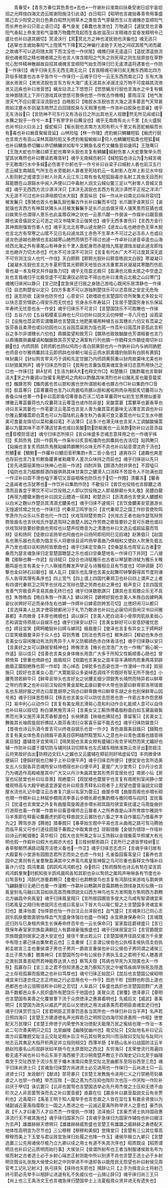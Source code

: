 <!-- { "loadSidebar": true } -->
　　青春受【青东方春位其色青也去也一作谢补曰淮南曰扶桑受谢日炤宇宙炤炤之光辉烛四海文选云隂谢阳施注引此语】白日昭只【昭明也言嵗始春青帝用事盛隂己去少阳受之则日色黄白昭然光明草木之类皆含气芽蘖而生以言魂魄亦宜顺阳气而长养也补曰只音止语已词】春气奋发【春蠢也发泄也】万物遽只【遽犹竞也言春阳气奋起上帝发泄和气温燠万物蠢然竞起而生各欲滋茂以言精魂亦宜奋发精明令己盛壮也补曰遽其据切】冥淩浃行【冥冥北方之神也淩犹驰也浃徧也】魂无逃只【逃窜也言嵗始春阳气上陞隂气下降冥之神徧行淩驰于天地之间収其隂气闭而藏之故魂不可以逃将随太隂下而沈没也一作伏隂】魂魄归徕无逺遥只【遥犹漂遥放流貎也魂者阳之精也魄者隂之形也言人体含隂阳之气失之则死得之则生屈原放在草野忧心愁悴精神散越故自招其魂魄言宜顺阳气始生而徕归巳无逺漂遥将遇害也一作防一作徕归】魂乎归徕无东无西无南无北只【言我精魂可徕归矣无散东西南北四方异俗多贼害也古本乎皆作兮一作徕归一云魂乎归兮一云无东西而南北只】东有大海溺水浟浟只【浟浟流貎也言东方有大海广逺无涯其水淖溺沈没万物不可度越其流浟浟又迅疾也补曰浟音悠】螭龙竝流上下悠悠只【悠悠螭龙行貎也言海水之中复有螭龙神兽随流上下并行游戏其状悠悠可畏惧也悠一作攸古作脩脩】雾雨淫淫【地气发泄天气不应曰雾淫淫流貎也】白皓胶只【皓胶水冻貎也言大海之涯多雾恶气天常甚雨如注壅水冬则凝冻皓然正白回错胶戾与天相薄也皓一作浩补曰胶戾也音豪】魂乎无东汤谷只【言防神不可东行又有汤谷日之所出其地无人视聴然无所见闻或曰水蘸之貎乎一作兮一本下有寥字补曰蘸没也】魂乎无南南有炎火千里【炎火盛貎也尚书曰火曰炎上】蝮蛇蜒只【蜒长貎也言南方太阳有积火千里又有恶蛇蜿蜒而长有毒也补曰蜿音駌蜒音延】山林险隘【林一作陵】虎豹蜿只鰅鳙短狐【蜿虎行貎也言南方有高山深林其路险阨又多虎豹匍匐蜿蜒以伺人也鰅鳙短狐类也短狐蜮也补曰鰅鱼恭切鳙以恭切鰅鳙状如犁牛又鰅鱼名皮冇文鳙鱼音如彘鸣】王虺骞只【王虺大蛇也尔雅曰蟒王蛇也骞举头貎也言复有鰅鳙蜮射伤害人大蛇羣聚举头而望其状骞然也补曰鶱读若骞音轩】魂乎无南蜮伤躬只【蜮短狐也诗云为为蜮言魂乎无敢南行水中多蜮必伤害于尔躬也乎一作兮补曰谷梁子曰蜮射人者也前汉五行志云蜮生南越乱气所生在水旁能射人甚者至死陆机云一名射影人在岸上影见水中投人影则射之或谓含沙射人孙真人云江东江南有虫名短狐谿毒亦名射工其虫无目而利耳能聴在山源谿水中闻人声便以口中毒射人説文云蜮似鳖三足以气射害人音蜮又音或】魂乎无西西方流沙漭洋洋只【洋洋无涯貎也言西方有流沙漭然平正视之洋洋广大无涯不可过也补曰漭母朗切水大貎】豕首纵目【纵一作从补曰南北曰纵将容切】被发鬤只【豕猪也首头也鬤乱貎也鬤古作长补曰鬤而羊切】长爪踞牙诶笑狂只【诶犹强也言西方有神其状猪头从目被发鬤鬤手足长爪出齿倨牙得人强笑憙而狂獝也或曰娭笑乐也谓得人憙乐也此盖蓐収神之状也一云豕爪踞一作倨诶一作娱补曰踞音据蹲也诶音僖説文云可恶之词汉书嘻笑注云强笑也】魂乎无西多害伤只【言西方金行其神兽刚强皆伤害人也】魂乎无北北有寒山逴龙赩只【逴龙山名也赩赤色无草木貎也言北方有常寒之山隂不见日名曰逴龙其土赤色不生草木不可过之必冻杀人也或曰逴龙色逴越也赩惧也言起越寒山赩然而惧恐不得过也逴一作卓补曰逴音卓逺也山海经西北海之外有章尾山有神身长千里人面蛇身而赤是烛九隂是谓烛龙疑此逴龙即烛龙也赩许力切大赤也】代水不可渉深不可测只【言复有代水广大不可过度其深无底不可穷测沈没人也代一作伐】天白颢颢【颢颢光貎补曰颢音皓説文白貎】寒凝凝只【凝凝水冻貎也言北方冬夏积雪其光颢颢天地皆白冰冻重累其状凝凝其寒酷烈伤肌骨也凝一本及释文并作嶷鱼力切】魂乎无徃盈北极只【盈满也北极太隂之中空虚之处也言我魂归乎北极空虚不可盈满往必陨坠不得出也补曰淮南云北极之山曰寒门】魂魄归徕闲以静只【言己防宜急徕还归我之身随己游戏心既闲乐居清静也一作徕归】自恣荆楚安以定只【四方多害不可以游独荆楚饶乐可以恣意居之安定无危殆也】逞志防欲【逞快也防穷也】心意安只【欲嗜欲也言楚国珍竒所聚集尤多姣女可以快志意穷情欲心得安乐而无忧也】穷身永乐年寿延只【言居于楚国穷身长乐保延年寿终无忧患也永一作安】魂乎归徕乐不可言只【言楚国饶乐不可胜敶也一作徕归】五谷六仞【五谷稻稷麦豆麻也七尺曰仞补曰説文云仞伸臂一寻八尺也】设菰梁只【设施也苽梁蒋实谓雕葫也言楚国土地肥美堪用种植五谷其穗长六仞又有苽粱之饭芬香且柔滑也或曰仞因也以五谷因苽粱厠为饭也菰一作苽补曰菰苽并音孤此言积谷之多尔非谓穗长六仞也】鼎臑盈望和致芳只【臑熟也致致醎酸也芳谓椒姜也言乃以鼎镬臑熟羹臛调和醎酸致其芬芳望之满案有行列也臑一作胹释文作腩徒南切补曰腩也】内鸧鸽鹄【鸧鸧鹤也鸽似鸠而小青白鹄黄鹄也内一作肭补曰内与纳同肭肥也鸧音仓尔雅鸧麋鸹注云即鸧鸹也徐朝七喻云云鸧水鹄禽蹯豹贻鹄有白鹄有黄鹄】味豺羹只【豺似狗言宰夫巧于调和先定甘酸乃内鸧鸽黄鹄重以豺肉故羮味尤美也补曰豺狼属狗声】魂乎归徕恣所尝只【尝用也言羹饭既美魂宜急徕归恣意所用快己之口也一作徕归】鲜甘鸡【生洁为鲜大也释文作□】和楚酪只【酪酢酨也言取鲜洁大烹之作羹调以饴蜜复用肥鸡之肉和以酢酪其味清烈也补曰酪乳浆也酨音载浆也】醢豚苦狗【醢肉酱也苦以胆和酱也世所谓胆和者也豚古作□补曰集韵作□音同】脍苴蒪只【苴蒪蘘荷也言乃以肉酱啗烝豚以胆和酱啗狗肉杂用脍炙切蘘荷以为香备众味也蒪一作补曰苴即鱼切蒪普各匹沃二切本草蘘荷叶似初生甘蔗根似姜芽博雅云蒪苴蘘荷也九叹蘘荷注云蒪菹也或作防非是】吴酸蒿蒌【蒿蘩草也蒌香草也诗曰言采其蒌也一作芼蒌注云芼菜也言吴人善为羹其菜若蒌味无沾薄言其调也补曰尔雅云蘩皤蒿即白蒿也可以为葅陆机云春生秋乃香美可食又蒌蒿也叶似艾生水中脆美可食蒌龙珠切以菜和羹曰芼】不沾薄只【沾多汁也薄无味也言吴人工调醎酸爚蒿蒌以为虀其味不浓不薄适甘美也或曰吴酸防防榆酱也一云吴酢防补曰沾音添益也音模防音途】魂兮归徕恣所择只【言众味盛多恣魂志意择用之也一作魂乎徕归】炙鸹烝鳬【鸹一作鹄鳬一作枭补曰炙音柘燔肉也鸹麋鸹也古活切】煔鹑敶只【煔爚也言复炙鸧鸹烝鳬鴈煔爚鹑鷃敶列众味无所不具也补曰煔音潜沈肉于汤也】煎鰿雀【鰿鲋一作臛补曰鰿旧音积集韵责二音小鱼也】遽爽存只【遽趣也爽差也存前也言乃复煎鲋鱼臛黄雀勑趣宰人差次众味持之而前也】魂乎归徕丽以先只【言先进靡丽美物以快神心也丽一作进】四酎并孰【醇酒为酎并俱也】不歰嗌只【嗌防也言乃醖酿醇酒四器俱熟其味甘美饮之醲滑入口消释不苦歰令人不防满也歰一作涩补曰歰不滑也嗌于萆切又音益咽喉也防饫也于切一作饐】清馨冻【馨香之逺闻者也冻犹寒也一作饮补曰集韵作防】不歠役只【兽饮也役贱也言醇醲之酒清而且香宜于寒饮不可以饮役贱之人即以饮役贱之人即易醉颠仆失礼敬】吴醴白糵【再宿为醴糵米麴也补曰説文云醴酒一宿熟】和楚沥只【沥清酒也言使吴人醲醴和以白米之麴以作楚沥其清酒尤醲美也】魂乎归徕不遽惕只【言饮食醲美安意遨游长无惶遽怵惕之忧也一作徕归】代秦郑卫鸣竽张只【言代秦郑卫之国工作妙音使吹鸣竽箎作为众乐以乐君也代一作岱】伏戏驾辩楚劳商只【伏戏古王者也始作瑟驾辩劳商皆曲名也言伏戏氏作瑟造驾辩之曲楚人因之作劳商之歌皆要妙之音可乐聴也或曰伏戏驾辩皆要妙歌曲也劳绞也以楚声绞商音为之清激也补曰文选云或超延露而驾辩】讴和扬阿【徒歌曰讴扬举也阿曲也补曰扬阿即阳阿巳见招魂】赵箫倡只【赵国名也箫乐器也先歌为倡言乐人将歌徐且讴吟扬举善曲乃俱相和又使赵人吹箫先倡五声乃发也或曰讴和扬阿皆歌曲也】魂乎归徕定空桑只【空桑瑟名也周官云古者空桑而为瑟言魂急徕归定意楚国聴瑟之乐也或曰空桑楚地名一作徕归下并同】二八接舞【接聨也舞一作武】投诗赋只【投合也诗赋雅乐也古者以琴瑟歌诗赋为雅乐关睢鹿鸣是也言有美女十六人聨接而舞发声举足与诗雅相合且有节度也】叩钟调磬【叩撃也金曰钟石曰磬也】娱人乱只【娱乐也乱理也言美女起舞叩钟撃磬得其节度则诸乐人各得其理有条序也】四上竞气【四上谓上四国代秦郑卫也补曰四上谓声之上者有四谓代秦郑卫之鸣竽也伏戏之驾辩也楚之劳商也赵之箫也】极声变只【言四国竞发善气穷极音声变易其曲无终巳也】魂乎归徕聴歌譔只【譔具也言观聴众乐无不具也】朱唇皓齿【皓白朱唇一作美人】嫭以姱只【嫭姱好貎也言美人朱唇白齿嫭眄美姿仪状姱好可近而亲侍左右也嫭一作嫮补曰嫭音防姱苦花切】比徳好闲习以都只【言选择美人比其才徳容貌都闲习于礼节乃敢进也补曰比必寐切间音闲汉书曰间雅甚都】丰肉微骨【丰厚也微细也】调以娱只【言美人肥白润泽小骨厚肉肌肤柔弱心志和调宜侍燕居以自娱乐也】魂乎归徕安以舒只【言美女鲜好可以安意舒缓忧思也】嫮目宜笑【嫮眄瞻貎补曰嫮与嫭同】蛾眉曼只【曼泽也言复有异女工于嫮眄好口宜笑蛾眉曼泽异于众人也】容则秀雅【则法也秀异也】穉朱顔只【穉幼也朱赤也言美女仪容闲雅动有法则秀异于人年又防穉顔色赤白体香洁也】魂乎归徕静以安只【言美好之女可以静居安精神也】姱脩滂浩【脩长也滂浩广大也一作脩广婉心婉一作逺】丽以佳只【佳善也言美女身体脩长用意广大多于所知又性婉顺善心肠也】曾颊倚耳【曾重也倚辟也】曲眉规只【规圜也言美女之面丰容丰满颊肉若重两耳郭辟曲眉正圜貎絶殊也郭一作却】滂心绰态【绰犹多也态姿也滂一作漫绰一作淖】姣丽施只【姣好也言美女心意广大寛能容众多姿绰态调戏不穷既好有智无所不施也】小腰秀颈若鲜毕只【鲜卑衮带头也言好女之状腰支细少颈鋭秀长靖然而特异若以鲜卑之带约而束之也补曰前汉匈奴传黄金犀毗孟康曰要中大带也张晏曰鲜卑郭洛带瑞兽名也东胡好服之师古曰犀毘胡带之钩亦曰鲜卑魏书曰鲜卑东胡之余也别保鲜卑山因号焉】魂乎归徕思怨移只【移去也言美女可以防忧去怨思也思一作恖古本作怨思移只】易中利心以动作只【言复有美女用志滑易心意和利动作合礼能顺人意可以自侍也补曰易以豉切】粉白黛黑施芳泽只【言美女又工糚饰傅着脂粉面白如玉黛画眉鬓黒而光浄又施芳泽其芳香郁渥也】长袂拂面【袂袖也拂拭也】善留客只【言美女工舞揄其长袖周旋屈折拂拭人面芬香流衍众客喜乐留不能去也】魂乎归徕防娱昔只【昔夜也诗云乐酒今昔言可以终夜自娱乐也昔一作夕】青色直眉美目媔只【媔黠也言复有美女体色青白顔眉平直美目窃眄媔然黠慧知人之意也补曰青色谓眉也媔音绵美目貎】靥辅竒牙宜笑嘕只【嘕笑貎也言美女颊有靥辅口有竒牙嘕然而笑尤媚好也辅一作防补曰靥于牒切防与辅同扶羽切颊车也左氏辅车相依淮南云竒牙出防揺注云将笑故好齿出防颊边文妇人之媚也又云靥辅在颊前则好嘕虚延切】丰肉微骨体便娟只【便娟好貎也巳解于上补曰便平声】魂乎归徕恣所便只【便犹安也言所选美女五人仪貎各异恣魂所安以侍栖宿也补曰便平声】夏屋广大沙堂秀只【沙丹沙也言乃为魂造作高殿峻屋其中广大又以丹沙朱画其堂其形秀异宜居处也】南房小坛【房室也坛犹堂也补曰坛音善】观絶霤只【观犹楼也霤屋宇也言复有南房别室闲静小堂楼观特高与大殿宇絶逺宜游宴也补曰观音贯释名曰观者于上观望也霤音淄説文曰霤屋水流也礼记中霤注云古者复穴是以名室为霤云】曲屋歩壛【曲屋周阁也歩壛长砌也壛一作櫩补曰上林赋歩櫩周流李善云歩櫩长廊也集韵櫩与檐同壛与阎同】宜扰畜只【扰谨也言南堂之外复有曲屋周旋阁道歩壛长砌其路险狭宜乘扰谨之马周旋曲折行游观也畜一作嘼一作兽补曰畜音嗅师古云嘼者人之所养兽是山泽所育故尔雅説牛马羊豕即在释畜论麋鹿虎豹即在释兽説文云嘼防也六畜之字本自作嘼后乃借畜养字为之】腾驾歩游【腾驰】猎春囿只【春草始生囿中平易也言从曲阁之路可驾马腾驰而临平易又可歩行遂往田猎于春囿之中取禽兽也】琼毂错衡【金银为错琼一作瑶补曰诗云约軧错衡】英华假只【假大也言所乘之车以玉饰毂以金错衡英华照燿大有光明也假一作嘏补曰假大也嘏亦大也】兰桂树郁弥路只【言所行之道皆罗桂树兰香草郁郁然满路动履芳洁徳义备也一作芷】魂乎归徕恣志虑只【言魂乎徕归居有大殿宴有小堂游有园囿恣君所志而处之也虑一作处】孔雀盈园畜鸾皇只【畜养也言园中之禽则有孔雀羣聚盈满其中又养鸾鸟鳯皇皆神智之鸟可珍重也畜释文作慉补曰畜许六切】鹍鸿羣晨【鹍鹍鸡鸿鸿鹤也】杂鸧只【鹙鸧鵚鹙也诗云有鹙在梁言鹍鸡鸿鹤羣聚时鹤知夜半鹍鸡晨鸣各知其职也杂以鹙鸧之属鸣声啾啾各有节度也补曰鹙音秋】鸿鹄代游曼鹔鷞只【曼曼衍也鹔鷞俊鸟也言复有鸿鹄往来游戏与鹔爽俱飞翩翻曼衍无絶巳也曼一作漫鷞一作鹴补曰鷞鹴并音霜鹔鷞长颈绿身其形似鴈一曰鳯皇别名马融曰其羽如纨高首而脩颈説文曰西方神鸟也东方发明南方焦明西方鹔鷞北方幽昌中央鳯皇】魂乎归徕鳯皇翔只【言所居园圃皆多俊大之鸟咸有智谟魂宜来归若鳯皇之翔归有徳就同志也或曰鸾皇以下皆大鸟以喻仁智之士言楚国多贤魂宜来归也】曼泽怡面【怡怿貌也怡一作台注云台泽貎也】血气盛只【言魂来归己则心志説乐肌肤曼致面貌怡怿血气充盛身体强壮也盛一作晠】永宜厥身保寿命只【言魂既还归则与巳身相共俱生长保寿命终百年也一云长保命只】室家盈廷爵禄盛只【言已既保年寿室家宗族盈满朝廷人有爵禄豪强族盛也】魂乎归徕居室定只【言官爵既崇宗族既盛则居家之道大安定也】接径千里出若云只【言楚国境界径路交接方千余里中有隠士慕己徕出集聚若云也】三圭重侯【三圭谓公侯伯也公执桓圭侯执信圭伯执躬圭故言三圭也重侯谓子男也子男共一爵故言重侯也补曰公侯伯子男同谓之诸侯三圭比子男为重】聴类神只【言楚国所包中有公侯伯子男执玉圭之君明于知人聴愚贤之类别其善恶昭然若神能荐达贤人也】察笃夭隠【笃病也早死为天隠匿也夭一作殀】孤寡存只【言三圭之君不但知贤愚之类乃察知万民之中被笃疾病早殀死及隠逸之士存视孤寡而振赡之也补曰笃厚也】魂兮归徕正始昆只【昆后也言楚国公侯昭明魂宜来归遂忠信之志正终始之行必显用也兮一作乎】田邑千畛【田野也畛田上道也邑都邑也诗云徂隰徂畛补曰畛之忍切】人阜昌只【阜盛也昌炽也言楚国田野广大道路千数都邑众多人民炽盛所有肥饶乐于他国也】美冒众流【冒覆】徳泽章只【章明也言楚国有美善之化覆冒羣下流于众庶徳泽之惠甚着明也】先威后文【威武】善美明只【言楚国为政先以威武严民后以文徳抚之用法诚善美而君明臣直魂宜还归也】魂乎归徕赏罚当只【言君明臣正赏善罚恶各当其所也一作徕归补曰当平声】名声若日照四海只【言楚王方建道徳名声光辉若日之明照见四海尽知贤愚照一作昭】徳誉配天万民理只【言楚王修徳于内荣誉外发功徳配天能理万民之寃结也理一作治一本此二句次善美明只之后】北至幽陵【幽陵犹幽州也】南交阯只【交趾地名补曰记云南方曰蛮雕题交趾注云交趾足相乡后汉书云其俗男女同川而浴故曰交阯阯与趾同兴地志云其夷足大指开析两足并立指则相交】西薄羊肠【羊肠山名补曰战国防注云羊肠赵险塞名山形屈辟状如羊肠今在太原晋阳之西北】东穷海只【言荣誉流行周遍四极无逺不闻也补曰书云东渐于海西被于流沙朔南暨声教讫于四海史记曰北至于幽陵南至于交阯西至于流沙东至于蟠木淮南曰南至交阯北至幽都东至阳谷西至三危】魂乎归徕尚贤士只【言魂急归徕楚方尚进贤士必见进用也一作徕归一云尚进士只一云进贤士只】发政献行【献进】禁苛暴只【言楚王发教施令进用仁义之行禁絶苛刻暴虐之人也禁一作絶】举杰压陛【一国之髙为杰压抑也陛阶次也压一作厌陛一作阶补曰厌于甲切】诛讥罢只【讥非也罢驽也言楚国选举必先升用杰俊之士压抑无徳不由阶次之人非恶罢驽诛而去之补曰罢音疲】直嬴在位【嬴余补曰嬴音盈説文云有余贾利也】近禹麾只【禹圣王明于知人麾举手也言忠直之人皆在显位复有嬴余贤俊以为储副诚近夏禹指麾取士一国之人悉进之也一云诚近夏禹所称举贤人之意也】豪杰执政【千人才曰豪万人才曰杰杰一作俊执一作理】流泽施只【言豪杰贤士执持国政惠泽流行无不被其施也】魂乎徕归国家为只【言魂乎急徕归为国家作辅佐也补曰据注为去声】雄雄赫赫天徳明只【雄雄赫赫威势盛也言楚王有雄雄之威赫赫之勇徳配天地体性高明宜为尽节也】三公穆穆【穆穆和美貎】登降堂只【言楚有三公其位尊高穆穆而美上下玉堂与君议政宜急徕归处履之也降一作玉】诸侯毕极立九卿只【言楚选置三公先用诸侯尽极乃立九卿以续之用士有道不失其次序也】昭质既设【昭质谓明旦也补曰记云质明而始行事】大侯张只【侯谓所射布也王者当制服诸侯故名布为侯而射之古者选士必于乡射心端忠正射则能中所以别贤不肖也言楚王选士必于乡射明旦既设礼张施大侯使众射之中则举进不中退却各以能陞民无怨望也补曰射侯见周官考工记礼记射义】执弓挟矢【挟持也矢箭也】揖辞让只【上手为揖言众士将射己持弓箭必先举手以相辞让进退有礼不失威仪也一云揖让辞只】魂乎徕归尚三王只【尚上也三王禹汤文王也言魂急徕归楚国举士上法夏殷周众贤并进无有遗失也】

